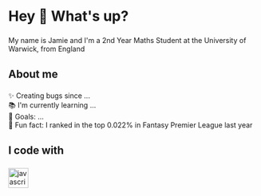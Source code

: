 <h1 align="left">Hey 👋 What's up?</h1>

###

<p align="left">My name is Jamie and I'm a 2nd Year Maths Student at the University of Warwick, from England</p>

###

<h2 align="left">About me</h2>

###

<p align="left">✨ Creating bugs since ...<br>📚 I'm currently learning ...<br>🎯 Goals: ...<br>🎲 Fun fact: I ranked in the top 0.022% in Fantasy Premier League last year</p>

###

<h2 align="left">I code with</h2>

###

<div align="left">
  <img src="https://cdn.jsdelivr.net/gh/devicons/devicon/icons/javascript/javascript-original.svg" height="40" alt="javascript logo"  />
</div>

###
